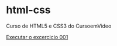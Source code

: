 # html-css
 Curso de HTML5 e CSS3 do CursoemVideo

 <a href="https://isaac072.github.io/html-css/excercicios/ex001/index.html">Executar o excercicio 001</a>
